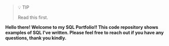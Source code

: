 >  💡 TIP
> 
> Read this first.
>
> 

**Hello there! Welcome to my SQL Portfolio!! This code repository shows examples of SQL I've written.
Please feel free to reach out if you have any questions, thank you kindly.**
